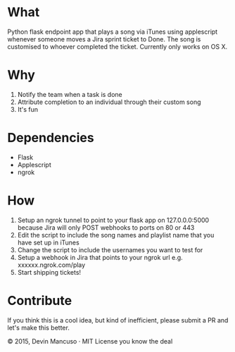 # What
Python flask endpoint app that plays a song via iTunes using applescript whenever someone moves a Jira sprint ticket to Done. The song is customised to whoever completed the ticket. Currently only works on OS X.

# Why
1. Notify the team when a task is done
2. Attribute completion to an individual through their custom song
3. It's fun

# Dependencies
* Flask
* Applescript
* ngrok

# How
1. Setup an ngrok tunnel to point to your flask app on 127.0.0.0:5000 because Jira will only POST webhooks to ports on 80 or 443
2. Edit the script to include the song names and playlist name that you have set up in iTunes
3. Change the script to include the usernames you want to test for
4. Setup a webhook in Jira that points to your ngrok url e.g. xxxxxx.ngrok.com/play
5. Start shipping tickets!

# Contribute

If you think this is a cool idea, but kind of inefficient, please submit a PR and let's make this better.

© 2015, Devin Mancuso · MIT License you know the deal